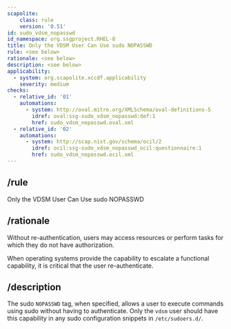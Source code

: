 ```yaml
---
scapolite:
    class: rule
    version: '0.51'
id: sudo_vdsm_nopasswd
id_namespace: org.ssgproject.RHEL-8
title: Only the VDSM User Can Use sudo NOPASSWD
rule: <see below>
rationale: <see below>
description: <see below>
applicability:
  - system: org.scapolite.xccdf.applicability
    severity: medium
checks:
  - relative_id: '01'
    automations:
      - system: http://oval.mitre.org/XMLSchema/oval-definitions-5
        idref: oval:ssg-sudo_vdsm_nopasswd:def:1
        href: sudo_vdsm_nopasswd.oval.xml
  - relative_id: '02'
    automations:
      - system: http://scap.nist.gov/schema/ocil/2
        idref: ocil:ssg-sudo_vdsm_nopasswd_ocil:questionnaire:1
        href: sudo_vdsm_nopasswd.ocil.xml
---
```



## /rule

Only the VDSM User Can Use sudo NOPASSWD

## /rationale

Without
re-authentication, users may access resources or perform tasks for which
they do not have authorization.  
  
When operating systems provide the capability to escalate a functional
capability, it is critical that the user re-authenticate.

## /description

The
sudo `NOPASSWD` tag, when specified, allows a user to execute commands
using sudo without having to authenticate. Only the `vdsm` user should
have this capability in any sudo configuration snippets in
`/etc/sudoers.d/`.
